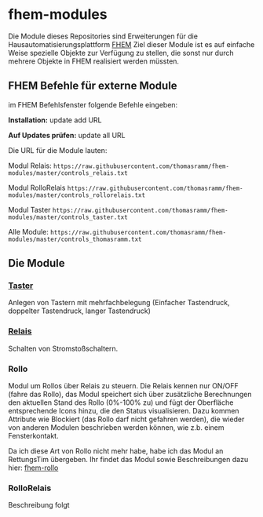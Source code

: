 # fhem-modules

Die Module dieses Repositories sind Erweiterungen für die Hausautomatisierungsplattform [FHEM](http://fhem.de])
Ziel dieser Module ist es auf einfache Weise spezielle Objekte zur Verfügung zu stellen, die sonst nur durch mehrere Objekte in FHEM realisiert werden müssten.

## FHEM Befehle für externe Module
im FHEM Befehlsfenster folgende Befehle eingeben:

**Installation:** update add URL

**Auf Updates prüfen:** update all URL

Die URL für die Module lauten:

Modul Relais: `https://raw.githubusercontent.com/thomasramm/fhem-modules/master/controls_relais.txt`

Modul RolloRelais `https://raw.githubusercontent.com/thomasramm/fhem-modules/master/controls_rollorelais.txt`

Modul Taster `https://raw.githubusercontent.com/thomasramm/fhem-modules/master/controls_taster.txt`

Alle Module: `https://raw.githubusercontent.com/thomasramm/fhem-modules/master/controls_thomasramm.txt`


## Die Module

### [Taster](Taster.md)
Anlegen von Tastern mit mehrfachbelegung (Einfacher Tastendruck, doppelter Tastendruck, langer Tastendruck)

### [Relais](Relais.md)
Schalten von Stromstoßschaltern.

### Rollo
Modul um Rollos über Relais zu steuern. Die Relais kennen nur ON/OFF (fahre das Rollo), das Modul speichert sich über zusätzliche Berechnungen den aktuellen Stand des Rollo (0%-100% zu) und fügt der Oberfläche entsprechende Icons hinzu, die den Status visualisieren. Dazu kommen Attribute wie Blockiert (das Rollo darf nicht gefahren werden), die wieder von anderen Modulen beschrieben werden können, wie z.b. einem Fensterkontakt.

Da ich diese Art von Rollo nicht mehr habe, habe ich das Modul an RettungsTim übergeben. Ihr findet das Modul sowie Beschreibungen dazu hier:
[fhem-rollo](https://github.com/RettungsTim/fhem-rollo)

### RolloRelais
Beschreibung folgt



